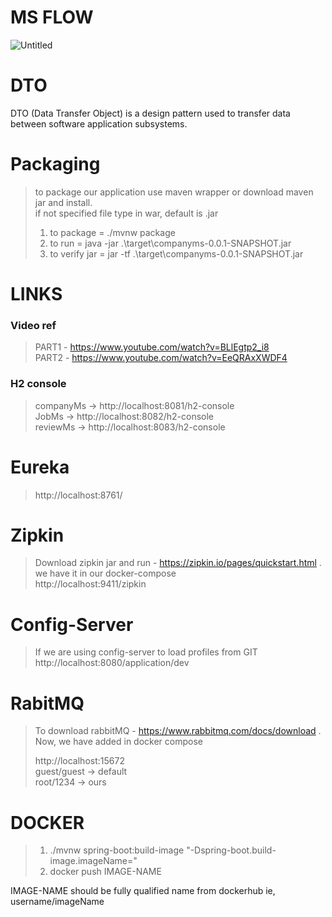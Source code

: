 # MS FLOW
![Untitled](https://github.com/fayaz-224/MicroServiceApp/assets/85927635/14869ef7-8fe7-457d-8f4c-bbcba0c017ee)

# DTO
DTO (Data Transfer Object) is a design pattern used to transfer data between software application subsystems.

# Packaging
> to package our application use maven wrapper or download maven jar and install. <br>
> if not specified file type in <packaging>war</packaging>, default is .jar
>
> 1. to package = ./mvnw package
> 2. to run = java -jar .\target\companyms-0.0.1-SNAPSHOT.jar
> 3. to verify jar = jar -tf .\target\companyms-0.0.1-SNAPSHOT.jar

# LINKS
### Video ref
>PART1 - https://www.youtube.com/watch?v=BLlEgtp2_i8 <br>
 PART2 - https://www.youtube.com/watch?v=EeQRAxXWDF4

### H2 console
>companyMs -> http://localhost:8081/h2-console <br>
 JobMs -> http://localhost:8082/h2-console <br>
 reviewMs -> http://localhost:8083/h2-console

# Eureka
>http://localhost:8761/

# Zipkin


>Download zipkin jar and run - https://zipkin.io/pages/quickstart.html . we have it in our docker-compose  <br>
>http://localhost:9411/zipkin

# Config-Server
>If we are using config-server to load profiles from GIT <br>
> http://localhost:8080/application/dev

# RabitMQ
> To download rabbitMQ - https://www.rabbitmq.com/docs/download . Now, we have added in docker compose
> 
> http://localhost:15672  <br>
> guest/guest -> default <br>
> root/1234 -> ours

# DOCKER


> 1. ./mvnw spring-boot:build-image "-Dspring-boot.build- image.imageName=<IMAGE-NAME>" <br>
> 2. docker push IMAGE-NAME

IMAGE-NAME should be fully qualified name from dockerhub ie, username/imageName